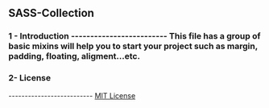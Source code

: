 SASS-Collection
----------------------

<h3>1 - Introduction</3>
-------------------------
This file has a group of basic mixins will help you to start your project such as margin, padding, floating, aligment...etc.

<h3>2- License</h3>
--------------------------
<a href="http://opensource.org/licenses/mit-license.php" target='_blank'>MIT License</a>

